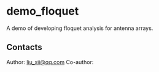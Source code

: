 # demo_floquet
 A demo of developing floquet analysis for antenna arrays.

## Contacts
Author: liu_xii@qq.com
Co-author: 